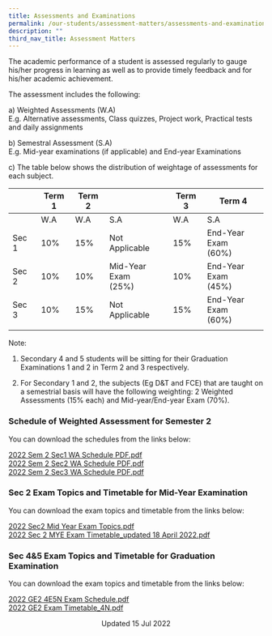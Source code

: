 ```yaml
---
title: Assessments and Examinations
permalink: /our-students/assessment-matters/assessments-and-examinations/
description: ""
third_nav_title: Assessment Matters
---
```


The academic performance of a student is assessed regularly to gauge his/her progress in learning as well as to provide timely feedback and for his/her academic achievement.

The assessment includes the following:

a) Weighted Assessments (W.A) <br>
E.g. Alternative assessments, Class quizzes, Project work, Practical tests and daily assignments

b) Semestral Assessment (S.A) <br>
E.g. Mid-year examinations (if applicable) and End-year Examinations

c) The table below shows the distribution of weightage of assessments for each subject.

| | Term 1 | Term 2 |  | Term 3 | Term 4 | 
|---|---|---|---|---|---|
| | W.A | W.A | S.A | W.A | S.A |
| Sec 1 | 10% | 15% | Not Applicable | 15% | End-Year Exam<br>(60%) |
| Sec 2 | 10% | 10% | Mid-Year Exam<br>(25%) | 10% | End-Year Exam<br>(45%) |
| Sec 3 | 10% | 15% | Not Applicable | 15% | End-Year Exam<br>(60%) |
| | | | | | 

Note: <br>
1) Secondary 4 and 5 students will be sitting for their Graduation Examinations 1 and 2 in Term 2 and 3 respectively.   

2) For Secondary 1 and 2, the subjects (Eg D&T and FCE) that are taught on a semestrial basis will have the following weighting: 2 Weighted Assessments (15% each) and Mid-year/End-year Exam (70%).  

### Schedule of Weighted Assessment for Semester 2

You can download the schedules from the links below:  
  
[2022 Sem 2 Sec1 WA Schedule PDF.pdf](/files/2022%20Sem%202%20Sec1%20WA%20Schedule%20PDF.pdf) <br>
[2022 Sem 2 Sec2 WA Schedule PDF.pdf](/files/2022%20Sem%202%20Sec2%20WA%20Schedule%20PDF.pdf) <br>
[2022 Sem 2 Sec3 WA Schedule PDF.pdf](/files/2022%20Sem%202%20Sec3%20WA%20Schedule%20PDF.pdf)

### Sec 2 Exam Topics and Timetable for Mid-Year Examination

You can download the exam topics and timetable from the links below:  
  
[2022 Sec2 Mid Year Exam Topics.pdf](/files/2022%20Sec2%20Mid%20Year%20Exam%20Topics.pdf) <br>
[2022 Sec 2 MYE Exam Timetable_updated 18 April 2022.pdf](/files/2022%20Sec%202%20MYE%20Exam%20Timetable_updated%2018%20April%202022.pdf)

### Sec 4&5 Exam Topics and Timetable for Graduation Examination

You can download the exam topics and timetable from the links below:  
  
[2022 GE2 4E5N Exam Schedule.pdf](/files/2022%20GE2%204E5N%20Exam%20Schedule.pdf) <br> 
[2022 GE2 Exam Timetable\_4N.pdf](/files/2022%20GE2%20Exam%20Timetable_4N.pdf)

<center> Updated 15 Jul 2022 </center>
